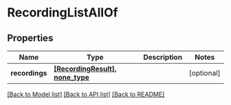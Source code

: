 # RecordingListAllOf

## Properties
Name | Type | Description | Notes
------------ | ------------- | ------------- | -------------
**recordings** | [**[RecordingResult], none_type**](RecordingResult.md) |  | [optional] 

[[Back to Model list]](../README.md#documentation-for-models) [[Back to API list]](../README.md#documentation-for-api-endpoints) [[Back to README]](../README.md)


